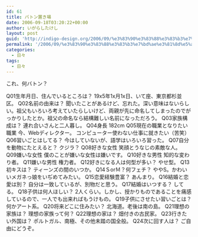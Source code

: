 ```yaml
---
id: 61
title: バトン置き場
date: 2006-09-18T03:20:22+00:00
author: いがらしたけし
layout: post
guid: 'http://indigo-design.org/2006/09/%e3%83%90%e3%83%88%e3%83%b3%e7%bd%ae%e3%81%8d%e5%a0%b4/'
permalink: '/2006/09/%e3%83%90%e3%83%88%e3%83%b3%e7%bd%ae%e3%81%8d%e5%a0%b4/'
categories:
  - 日々
tags:
  - 日々
---
```

これ、何バトン？

<!--more-->
Q01生年月日、住んでいるところは？
19x5年1x月1x日、いて座、東京都杉並区。
Q02名前の由来は？
聞いたことがあるけど、忘れた。深い意味はないらしい。祖父もいろいろ考えていたらしいけど、両親が先に命名してしまったのでがっかりしたとか。祖父の命名なら結構難しい名前になっただろう。
Q03家族構成は？
連れ合いさんと二人暮し。
Q04身長
182cm
Q05現在の職業となりたい職業
今、Webディレクター。
コンピューター使わない仕事に就きたい（苦笑）
Q06習いごとはしてる？
今はしていないが、語学はいろいろ習った。
Q07自分を動物にたとえると？
クジラ？
Q08好きな女性
笑顔とうなじの素敵な人。
Q09嫌いな女性
僕のことが嫌いな女性は嫌いです。
Q10好きな男性
知的な変わり者。
Q11嫌いな男性
権力者。
Q12好きになる人は何型が多い？
やせ型。
Q13初キスは？
ティーンズの間のいつか。
Q14ＳorＭ？何フェチ？
ややS。かわいいメガネっ娘をいぢめてみたい。
Q15恋愛経験豊富？
あんまり。
Q16結婚と恋愛は別？
自分は一致しているが、別物だと思う。
Q17結婚はいつする？
してる。
Q18子供は何人ほしい？
2人くらい。しかし、授かりものであることを痛感しているので、一人でも出来ればもうけもの。
Q19子供にさせたい習いごとは？
何かアート系。
Q20将来どこに住みたい？
北海道。老後は南の島。
Q21理想の家族は？
理想の家族って何？
Q22理想の家は？
畑付きの古民家。
Q23行きたい外国は？
ポルトガル、南極、その他未踏の国全般。
Q24次に回す人は？
ご自由にどうぞ。